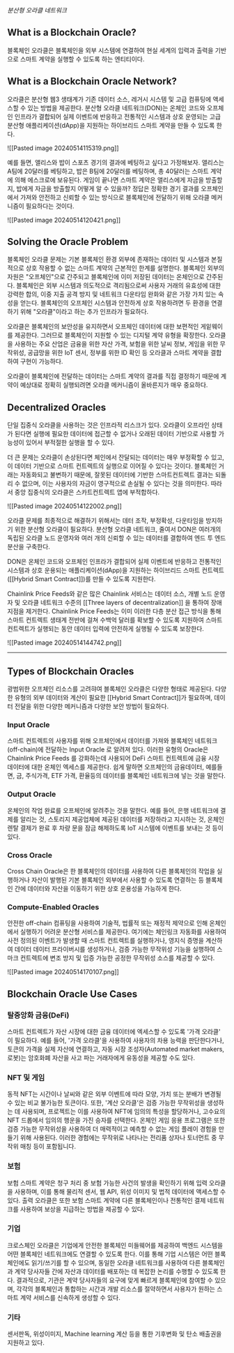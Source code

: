 _분산형 오라클 네트워크_

## What is a Blockchain Oracle?

블록체인 오라클은 블록체인을 외부 시스템에 연결하여 현실 세계의 입력과 출력을 기반으로 스마트 계약을 실행할 수 있도록 하는 엔티티이다. 

## What is a Blockchain Oracle Network?

오라클은 분산형 웹3 생태계가 기존 데이터 소스, 레거시 시스템 및 고급 컴퓨팅에 액세스할 수 있는 방법을 제공한다.
분산형 오라클 네트워크(DON)는 온체인 코드와 오프체인 인프라가 결합되어 실제 이벤트에 반응하고 전통적인 시스템과 상호 운영되는 고급 분산형 애플리케이션(dApp)을 지원하는 하이브리드 스마트 계약을 만들 수 있도록 한다.

![[Pasted image 20240514115319.png]]

예를 들면, 앨리스와 밥이 스포츠 경기의 결과에 베팅하고 싶다고 가정해보자. 앨리스는 A팀에 20달러를 베팅하고, 밥은 B팀에 20달러를 베팅하며, 총 40달러는 스마트 계약에 의해 에스크로에 보유된다. 게임이 끝나면 스마트 계약은 앨리스에게 자금을 방출할지, 밥에게 자금을 방출할지 어떻게 알 수 있을까? 
정답은 정확한 경기 결과를 오프체인에서 가져와 안전하고 신뢰할 수 있는 방식으로 블록체인에 전달하기 위해 오라클 메커니즘이 필요하다는 것이다.

![[Pasted image 20240514120421.png]]

## Solving the Oracle Problem

블록체인 오라클 문제는 기본 블록체인 환경 외부에 존재하는 데이터 및 시스템과 본질적으로 상호 작용할 수 없는 스마트 계약의 근본적인 한계를 설명한다. 블록체인 외부의 자원은 "오프체인"으로 간주되고 블록체인에 이미 저장된 데이터는 온체인으로 간주된다. 블록체인은 외부 시스템과 의도적으로 격리됨으로써 사용자 거래의 유효성에 대한 강력한 합의, 이중 지출 공격 방지 및 네트워크 다운타임 완화와 같은 가장 가치 있는 속성을 얻는다.
블록체인의 오프체인 시스템과 안전하게 상호 작용하려면 두 환경을 연결하기 위해 "오라클"이라고 하는 추가 인프라가 필요하다.

오라클은 블록체인의 보안성을 유지하면서 오프체인 데이터에 대한 보편적인 게잍웨이를 제공한다. 그러므로 블록체인이 지원할 수 있는 디지털 계약 유형을 확장한다. 오라클을 사용하는 주요 산업은 금융을 위한 자산 가격, 보험을 위한 날씨 정보, 게임을 위한 무작위성, 공급망을 위한 IoT 센서, 정부를 위한 ID 확인 등 오라클과 스마트 계약을 결합하여 구현이 가능하다.

오라클이 블록체인에 전달하는 데이터는 스마트 계약의 결과를 직접 결정하기 때문에 계약이 예상대로 정확히 실행되려면 오라클 메커니즘이 올바른지가 매우 중요하다.

## Decentralized Oracles

단일 집중식 오라클을 사용하는 것은 인프라적 리스크가 있다. 오라클이 오프라인 상태가 된다면 실행에 필요한 데이터에 접근할 수 없거나 오래된 데이터 기반으로 사용할 가능성이 있어서 부적절한 실행을 할 수 있다.

더 큰 문제는 오라클이 손상된다면 체인에서 잔달되는 데이터는 매우 부정확할 수 있고, 이 데이터 기반으로 스마트 컨트렉트의 실행으로 이어질 수 있다는 것이다.
블록체인 거래는 자동화되고 불변하기 때문에, 잘못된 데이터에 기반한 스마트컨트렉트 결과는 되돌리 수 없으며, 이는 사용자의 자금이 영구적으로 손실될 수 있다는 것을 의미한다. 따라서 중앙 집중식의 오라클은 스카트컨트렉트 앱에 부적합하다.

![[Pasted image 20240514122002.png]]

오라클 문제를 최종적으로 해결하기 위해서는 데터 조작, 부정확성, 다운타임을 방지하기 위한 분산형 오라클이 필요하다. 분산형 오라클 네트워크, 줄여서 DON은 여러개의 독립된 오라클 노드 운영자와 여러 개의 신뢰할 수 있는 데이터를 결합하여 엔드 투 엔드 분산을 구축한다.

DON은 온체인 코드와 오프체인 인프라가 결합되어 실제 이벤트에 반응하고 전통적인 시스템과 상호 운용되는 애플리케이션(dApp)을 지원하는 하이브리드 스마트 컨트렉트([[Hybrid Smart Contract]])를 만들 수 있도록 지원한다.

Chainlink Price Feeds와 같은 많은 Chainlink 서비스는 데이터 소스, 개별 노드 운영자 및 오라클 네트워크 수준의 [[Three layers of decentralization]] 을 통하여 장애 지점을 제거한다.
Chainlink Price Feeds는 이미 이러한 다층 분산 접근 방식을 통해 스마트 컨트렉트 생태계 전반에 걸쳐 수백억 달러를 확보할 수 있도록 지원하여 스마트 컨트렉트가 실행되는 동안 데이터 입력에 안전하게 실행될 수 있도록 보장한다. 

![[Pasted image 20240514144742.png]]

---
## Types of Blockchain Oracles

광범위한 오프체인 리소스를 고려햐여 블록체인 오라클은 다양한 형태로 제공된다. 다양한 유형의 외부 데이터와 계산이 필요한  [[Hybrid Smart Contract]]가 필요하며, 데이터 전달을 위한 다양한 메커니즘과 다양한 보안 방법이 필요하다. 

### Input Oracle

스마트 컨트렉트의 사용자를 위해 오프체인에서 데이터를 가져와 블록체인 네트워크(off-chain)에 전달하는 Input Oracle 로 알려져 있다. 이러한 유형의 Oracle은 Chainlink Price Feeds 를 강화하는데 사용되어 DeFi 스마트 컨트렉트에 금융 시장 데이터에 대한 온체인 엑세스를 제공한다.
쉽게 말하면 오프체인의 금융데이터, 예를들면, 금, 주식가격, ETF 가격, 환율등의 데이터를 블록체인 네트워크에 넣는 것을 말한다.

### Output Oracle

온체인의 작업 완료를 오프체인에 알려주는 것을 말한다. 예를 들어, 은행 네트워크에 결제를 알리는 것, 스토리지 제공업체에 제공된 데이터를 저장하라고 지시하는 것, 온체인 렌탈 결제가 완료 후 차량 문을 잠금 해제하도록 IoT 시스템에 이벤트를 보내는 것 등이 있다.

### Cross Oracle

Cross Chain Oracle은 한 블록체인의 데이터를 사용하여 다른 블록체인의 작업을 실행하거나 자산이 발행된 기본 블록체인 외부에서 사용할 수 있도록 연결하는 등 블록체인 간에 데이터와 자산을 이동하기 위한 상호 운용성을 가능하게 한다.

### Compute-Enabled Oracles

안전한 off-chain 컴퓨팅을 사용하여 기술적, 법률적 또는 재정적 제약으로 인해 온체인에서 실행하기 어려운 분산형 서비스를 제공한다. 여기에는 체인링크 자동화를 사용하여 사전 정의된 이벤트가 발생할 때 스마트 컨트렉트를 실행하거나, 영지식 증명을 계산하여 데이터 데이터 프라이버시를 생성하거나, 검증 가능한 무작위성 기능을 실행하여 스마크 컨트렉트에 변조 방지 및 입증 가능한 공정한 무작위성 소스를 제공할 수 있다.

![[Pasted image 20240514170107.png]]

## Blockchain Oracle Use Cases

### 탈중앙화 금융(DeFi)

스마트 컨트렉트가 자산 시장에 대한 금융 데이터에 엑세스할 수 있도록 '가격 오라클' 이 필요하다. 
예를 들어, '가격 오라클'을 사용하여 사용자의 차용 능력을 판단한다거나, 토큰의 가격을 실제 자산에 연결하고, 자동 시장 조성자(Automated market makers, 로봇)는 암호화폐 자산을 사고 파는 거래자에게 유동성을 제공할 수도 있다.

### NFT 및 게임

동적 NFT는 시간이나 날씨와 같은 외부 이벤트에 따라 모양, 가치 또는 분배가 변경될 수 있는 비교 불가능한 토큰이다. 또한, '계산 오라클'은 검증 가능한 무작위성을 생성하는 데 사용되며, 프로젝트는 이를 사용하여 NFT에 임의의 특성을 할당하거나, 고수요의 NFT 드롭에서 임의의 행운을 가진 승자를 선택한다. 온체인 게임 응용 프로그램은 또한 검증 가능한 무작위성을 사용하여 더 매력적이고 예측할 수 없는 게임 플레이 경험을 만들기 위해 사용된다. 이러한 경험에는 무작위로 나타나는 전리품 상자나 토너먼트 중 무작위 매칭 등이 포함됩니다.

### 보험

보험 스마트 계약은 청구 처리 중 보험 가능한 사건의 발생을 확인하기 위해 입력 오라클을 사용하며, 이를 통해 물리적 센서, 웹 API, 위성 이미지 및 법적 데이터에 액세스할 수 있다. 출력 오라클은 또한 보험 스마트 계약에 다른 블록체인이나 전통적인 결제 네트워크를 사용하여 보상을 지급하는 방법을 제공할 수 있다.

### 기업

크로스체인 오라클은 기업에게 안전한 블록체인 미들웨어를 제공하여 백엔드 시스템을 어떤 블록체인 네트워크에도 연결할 수 있도록 한다. 이를 통해 기업 시스템은 어떤 블록체인에도 읽기/쓰기를 할 수 있으며, 동일한 오라클 네트워크를 사용하여 다른 블록체인과 계약 당사자들 간에 자산과 데이터를 배포하는 데 복잡한 논리를 수행할 수 있도록 한다.  결과적으로, 기관은 계약 당사자들의 요구에 맞게 빠르게 블록체인에 참여할 수 있으며, 각각의 블록체인과 통합하는 시간과 개발 리소스를 절약하면서 사용자가 원하는 스마트 계약 서비스를 신속하게 생성할 수 있다. 

### 기타

센서판독, 위성이미지, Machine learning 계산 등을 통한 기후변화 및 탄소 배출권을 지원하고 있다.



